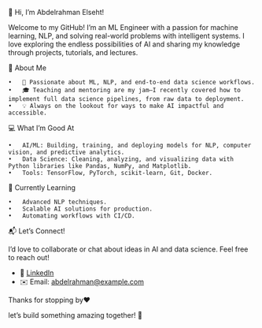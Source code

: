 👋 Hi, I’m Abdelrahman Elseht!

Welcome to my GitHub! 
I’m an ML Engineer with a passion for machine learning, NLP, and solving real-world problems with intelligent systems. 
I love exploring the endless possibilities of AI and sharing my knowledge through projects, tutorials, and lectures.

🌟 About Me

	•	🧠 Passionate about ML, NLP, and end-to-end data science workflows.
	•	🎓 Teaching and mentoring are my jam—I recently covered how to implement full data science pipelines, from raw data to deployment.
	•	💡 Always on the lookout for ways to make AI impactful and accessible.

💻 What I’m Good At

	•	AI/ML: Building, training, and deploying models for NLP, computer vision, and predictive analytics.
	•	Data Science: Cleaning, analyzing, and visualizing data with Python libraries like Pandas, NumPy, and Matplotlib.
	•	Tools: TensorFlow, PyTorch, scikit-learn, Git, Docker.

🌱 Currently Learning

	•	Advanced NLP techniques.
	•	Scalable AI solutions for production.
	•	Automating workflows with CI/CD.

📬 Let’s Connect!

I’d love to collaborate or chat about ideas in AI and data science. Feel free to reach out!

- 💼 [LinkedIn](https://www.linkedin.com/in/abdelrahman-e-2bbb882a2/)
- ✉️ Email: abdelrahman@example.com

Thanks for stopping by❤️

let’s build something amazing together! 🚀



